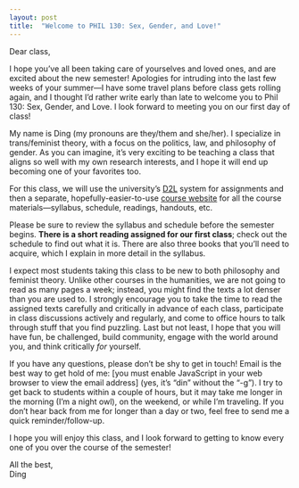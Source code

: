 ```yaml
---
layout: post
title:  "Welcome to PHIL 130: Sex, Gender, and Love!"
---
```


Dear class,

I hope you’ve all been taking care of yourselves and loved ones, and are excited about the new semester! Apologies for intruding into the last few weeks of your summer—I have some travel plans before class gets rolling again, and I thought I’d rather write early than late to welcome you to Phil 130: Sex, Gender, and Love. I look forward to meeting you on our first day of class!

My name is Ding (my pronouns are they/them and she/her). I specialize in trans/feminist theory, with a focus on the politics, law, and philosophy of gender. As you can imagine, it’s very exciting to be teaching a class that aligns so well with my own research interests, and I hope it will end up becoming one of your favorites too.

For this class, we will use the university’s [D2L](https://d2l.arizona.edu/d2l/home/1453095) system for assignments and then a separate, hopefully-easier-to-use [course website](https://130.dingthemself.com/) for all the course materials—syllabus, schedule, readings, handouts, etc.

Please be sure to review the syllabus and schedule before the semester begins. **There is a short reading assigned for our first class**; check out the schedule to find out what it is. There are also three books that you’ll need to acquire, which I explain in more detail in the syllabus.

I expect most students taking this class to be new to both philosophy and feminist theory. Unlike other courses in the humanities, we are not going to read as many pages a week; instead, you might find the texts a lot denser than you are used to. I strongly encourage you to take the time to read the assigned texts carefully and critically in advance of each class, participate in class discussions actively and regularly, and come to office hours to talk through stuff that you find puzzling. Last but not least, I hope that you will have fun, be challenged, build community, engage with the world around you, and think critically *for* yourself.

<script language="JavaScript" type="text/javascript">
      var g = "edu";
      var o = "arizona";
      var c = ".";
      var a = "din";
      var t = " ";
      var s = "@";
      document.write("<p>If you have any questions, please don’t be shy to get in touch! Email is the best way to get hold of me:" + t + "<a href='" + "mail" + "to:" + a + s + o + c + g + "'>" + a + s + o + c + g + "</a>" + t + "(yes, it’s “din” without the “-g”). I try to get back to students within a couple of hours, but it may take me longer in the morning (I’m a night owl), on the weekend, or while I’m traveling. If you don’t hear back from me for longer than a day or two, feel free to send me a quick reminder/follow-up.</p>");
</script>
<noscript><p>If you have any questions, please don’t be shy to get in touch! Email is the best way to get hold of me: [you must enable JavaScript in your web browser to view the email address] (yes, it’s “din” without the “-g”). I try to get back to students within a couple of hours, but it may take me longer in the morning (I’m a night owl), on the weekend, or while I’m traveling. If you don’t hear back from me for longer than a day or two, feel free to send me a quick reminder/follow-up.</p></noscript>

I hope you will enjoy this class, and I look forward to getting to know every one of you over the course of the semester!

All the best,\
Ding
